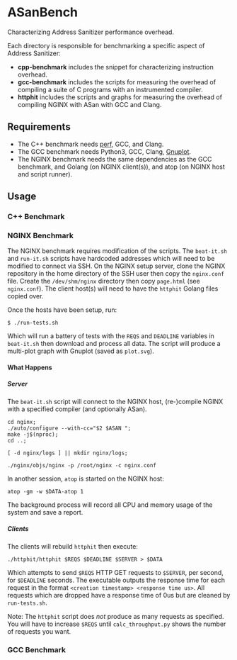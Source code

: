 # ASanBench
Characterizing Address Sanitizer performance overhead.

Each directory is responsible for benchmarking a specific aspect of Address Sanitizer:
- **cpp-benchmark** includes the snippet for characterizing instruction overhead.
- **gcc-benchmark** includes the scripts for measuring the overhead of compiling a suite of C programs with an instrumented compiler.
- **httphit** includes the scripts and graphs for measuring the overhead of compiling NGINX with ASan with GCC and Clang.

## Requirements

- The C++ benchmark needs [perf](https://perf.wiki.kernel.org/index.php/Tutorial), GCC, and Clang.
- The GCC benchmark needs Python3, GCC, Clang, [Gnuplot](http://www.gnuplot.info/).
- The NGINX benchmark needs the same dependencies as the GCC benchmark, and Golang (on NGINX client(s)), and atop (on NGINX host and script runner).

## Usage

### C++ Benchmark

### NGINX Benchmark

The NGINX benchmark requires modification of the scripts. The `beat-it.sh` and `run-it.sh` scripts have hardcoded addresses which will need to be modified to connect via SSH. On the NGINX setup server, clone the NGINX repository in the home directory of the SSH user then copy the `nginx.conf` file. Create the `/dev/shm/nginx` directory then copy `page.html` (see `nginx.conf`). The client host(s) will need to have the `httphit` Golang files copied over.

Once the hosts have been setup, run:
```shell
$ ./run-tests.sh
```

Which will run a battery of tests with the `REQS` and `DEADLINE` variables in `beat-it.sh` then download and process all data. The script will produce a multi-plot graph with Gnuplot (saved as `plot.svg`).

#### What Happens
##### Server

The `beat-it.sh` script will connect to the NGINX host, (re-)compile NGINX with a specified compiler (and optionally ASan).
```shell
cd nginx;
./auto/configure --with-cc="$2 $ASAN ";
make -j$(nproc);
cd ..;

[ -d nginx/logs ] || mkdir nginx/logs;

./nginx/objs/nginx -p /root/nginx -c nginx.conf
```

In another session, `atop` is started on the NGINX host:
```shell
atop -gm -w $DATA-atop 1
```
The background process will record all CPU and memory usage of the system and save a report.

##### Clients

The clients will rebuild `httphit` then execute:
```shell
./httphit/httphit $REQS $DEADLINE $SERVER > $DATA
```

Which attempts to send `$REQS` HTTP GET requests to `$SERVER`, per second, for `$DEADLINE` seconds. The executable outputs the response time for each request in the format `<creation timestamp> <response time us>`. All requests which are dropped have a response time of 0us but are cleaned by `run-tests.sh`.

Note: The `httphit` script does _not_ produce as many requests as specified. You will have to increase `$REQS` until `calc_throughput.py` shows the number of requests you want.

### GCC Benchmark
